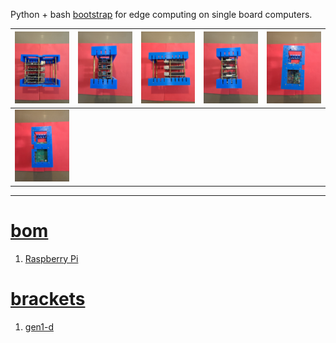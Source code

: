 Python + bash <a href="https://github.com/kamangir/blue-sbc">bootstrap</a> for edge computing on single board computers.

| [![image](../images/4xrpi-1.jpg)](https://github.com/kamangir/blue-bracket/blob/main/images/4xrpi-1.jpg) | [![image](../images/4xrpi-2.jpg)](https://github.com/kamangir/blue-bracket/blob/main/images/4xrpi-2.jpg) | [![image](../images/4xrpi-3.jpg)](https://github.com/kamangir/blue-bracket/blob/main/images/4xrpi-3.jpg) | [![image](../images/4xrpi-4.jpg)](https://github.com/kamangir/blue-bracket/blob/main/images/4xrpi-4.jpg) | [![image](../images/4xrpi-5.jpg)](https://github.com/kamangir/blue-bracket/blob/main/images/4xrpi-5.jpg) |
| --- | --- | --- | --- | --- |
| [![image](../images/4xrpi-6.jpg)](https://github.com/kamangir/blue-bracket/blob/main/images/4xrpi-6.jpg) |  |  |  |  |

---

# [bom](../parts.md)

1. [Raspberry Pi](../parts.md#raspberry-pi)

# [brackets](../brackets)

1. [gen1-d](../brackets/gen1-d/gen1-d.stl)

